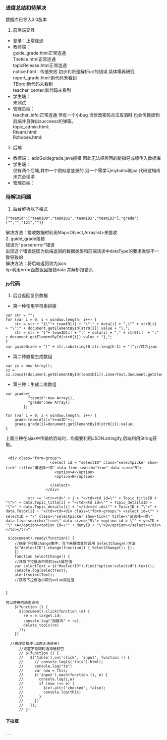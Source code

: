 ### 进度总结和待解决
数据库已导入3.0版本
1. 前后端交互  
- 登录：正常连通
- 教师端：  
guide_grade.html正常连通  
Tnotice.html正常连通  
topicRelease.html正常连通  
notice.html：传值失败 初步判断是解析url的错误 具体需再研究  
report_grade.html:新代码未看到  
TBord:新代码未看到  
teacher_center:新代码未看到  
- 学生端：  
未测试   
- 管理员端：  
teacher_info:正常连通 但有一个小bug 当修改密码点击取消时 也会传数据到后端并且弹出succeess的弹窗。   
topic_admin.html:   
Rteam.html:  
Rchoose.html:  


2. 后端  
- 教师端：
 addGuidegrade.java报错 因此无法把传回的新指导成绩传入数据库
- 学生端：  
仅有两个后端,其中一个貌似是登录的 另一个需学习mybatis和jpa 代码逻辑尚未完全理清  
- 管理员端：  



### 待解决问题
1. 后台解析以下格式
```
{"teamid":["teamID0","teamID1","teamID2","teamID3"],"grade":["","","121",""]}
```
解决方法：接收数据时利用Map<Object,Arraylist>来接收   
2. guide_grade报错  
错误为"parsererror"错误  
出现这个错误是因为后端返回的数据类型和前端请求中dataType的要求类型不一致导致的  
解决方法：将后端返回改为json  
tip:利用error函数返回报错data 并解析报错头

### js代码
1. 后台返回复杂数据
- 第一种使用字符串拼接
```
var str = "";
for (var i = 0; i < window.length; i++) {
    str = str + "{\""+ teamID[i] + "\":" + data[i] + ",\"" + str0[i]  + "\":" + document.getElementById(str0[i]).value + "},";
    str = str + "{"+ teamID[i] + ":" + data[i] + "," + str0[i]  + ":" + document.getElementById(str0[i]).value + "},";
}
var guideGrade = "[" + str.substring(0,str.length-1) + "]";//转为json

```
- 第二种直接生成数组
```
var zz = new Array();
zz = zz.concat(document.getElementById(teamID[i]).innerText,document.getElementById(str0[i]).value);
```
- 第三种：生成二维数组
```
var grade={
          "teamid":new Array(),
          "grade":new Array()
        };

for (var i = 0; i < window.length; i++) {
    grade.teamid[i]="teamID"+i;
    grade.grade[i]=document.getElementById(str0[i]).value;
}
```
上面三种在ajax中传输给后端时，均需要利用JSON.stringify,后端利用String获取。


```

 <div class="form-group">
                    <select id = "selectID" class="selectpicker show-tick" title="请选择一项" data-live-search="true" data-size="5">
                      <option>A</option>
                      <option>B</option>

                    </select>
                  </div>

          str += "<tr><td>" + j + "</td><td id=\"" + Topic_titleID + "\">" + data.Topic_title[i] + "</td><td id=\"" + Topic_detailsID + "\">" + data.Topic_details[i] + "</td><td id=\"" + TutorID + "\">" + data.Tutor[i] + "</td><td><div class=\"form-group\"> <select id=\"" + selectID + "\" class=\"selectpicker show-tick\" title=\"请选择一项\" data-live-search=\"true\" data-size=\"5\"> <option id = \"" + yesID + "\" >A</option><option id=\"" + denyID + "\">B</option></select></div></td></tr>"

```

```
 $(document).ready(function() {
    //绑定下拉框change事件，当下来框改变时调用 SelectChange()方法
    $("#selectID").change(function() { SelectChange(); }); 
    })
    function SelectChange() {
    //获取下拉框选中项的text属性值
    var selectText = $("#selectID").find("option:selected").text();
    console.log(selectText);
    alert(selectText);
    //获取下拉框选中项的value属性值
   
   
}
```
```
可以使用的动态点击
    $(function () {
      $(document).click(function (e) {
        re = e.target.id;
        console.log("函数内" + re);
        delete_topic(re)
      });
    })

```
```
  //管理员操作(动态无法使用)
      //设置不能同时选择是和否
      // $(function () {
      //   $('table').on('click', 'input', function () {
      //     // console.log($('this').html);
      //     console.log("ta")
      //     var now = this;
      //     $('input').each(function (i, e) {
      //       console.log(i,e)
      //       if (now !== e) {
      //         $(e).attr('checked', false);
      //         console.log(this)
      //       }
      //     })
      //   });
      // })
```

#### 下拉框

````

```